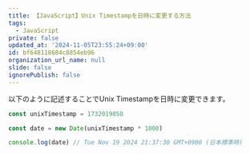 ```yaml
---
title: 【JavaScript】Unix Timestampを日時に変更する方法
tags:
  - JavaScript
private: false
updated_at: '2024-11-05T23:55:24+09:00'
id: bf648118684c8854eb96
organization_url_name: null
slide: false
ignorePublish: false
---
```

以下のように記述することでUnix Timestampを日時に変更できます。

```js
const unixTimestamp = 1732019850

const date = new Date(unixTimestamp * 1000)

console.log(date) // Tue Nov 19 2024 21:37:30 GMT+0900 (日本標準時)
```
